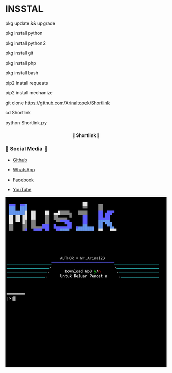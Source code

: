 # INSSTAL 

pkg update && upgrade

pkg install python

pkg install python2

pkg install git

pkg install php

pkg install bash

pip2 install requests

pip2 install mechanize

git clone https://github.com/Arinaltopek/Shortlink

cd Shortlink

python Shortlink.py

### <h4 align="center">🔰 Shortlink 🔰</h4>

### 📱 Social Media 📱

- <a href="https://github.com/Arinaltopek">Github</a>

- <a href="https://api.whatsapp.com/send?phone=6281212459969">WhatsApp</a>

- <a href="https://m.facebook.com/arinal.bayhaqi.3">Facebook</a>

- <a href="https://youtube.com/channel/UCizU7kz1sKzU5tB9aalbNRw">YouTube</a>

<center><img src="https://github.com/Arinaltopek/Musik23/blob/main/IMG_20210913_123545.jpg"></img></center>
